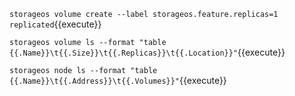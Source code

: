 `storageos volume create --label storageos.feature.replicas=1 replicated`{{execute}}

`storageos volume ls --format "table {{.Name}}\t{{.Size}}\t{{.Replicas}}\t{{.Location}}"`{{execute}}

`storageos node ls --format "table {{.Name}}\t{{.Address}}\t{{.Volumes}}"`{{execute}}

